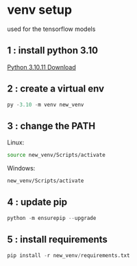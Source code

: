 # venv setup

used for the tensorflow models

## 1 : install python 3.10

[Python 3.10.11 Download](https://www.python.org/downloads/release/python-31011/)

## 2 : create a virtual env

```python
py -3.10 -m venv new_venv
```

## 3 : change the PATH

Linux:

```bash
source new_venv/Scripts/activate
```

Windows:

```bat
new_venv/Scripts/activate
```

## 4 : update pip

```python
python -m ensurepip --upgrade

```

## 5 : install requirements

```python
pip install -r new_venv/requirements.txt
```

